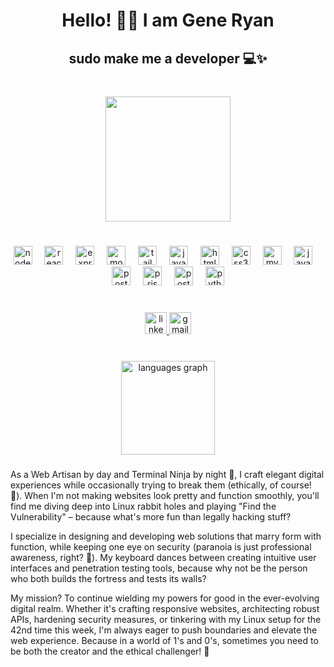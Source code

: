 <h1 align="center">Hello! 🙋‍♂️ I am Gene Ryan</h1>

###

<h2 align="center">sudo make me a developer 💻✨</h2>

###

<br clear="both">

<div align="center">
  <img height="200" src="https://media.giphy.com/media/1d7F9xyq6j7C1ojbC5/giphy.gif"  />
</div>

###

<br clear="both">

<div align="center">
  <img src="https://cdn.simpleicons.org/nodedotjs/339933" height="30" alt="nodejs logo"  />
  <img width="12" />
  <img src="https://cdn.simpleicons.org/react/61DAFB" height="30" alt="react logo"  />
  <img width="12" />
  <img src="https://skillicons.dev/icons?i=express" height="30" alt="express logo"  />
  <img width="12" />
  <img src="https://skillicons.dev/icons?i=mongodb" height="30" alt="mongodb logo"  />
  <img width="12" />
  <img src="https://skillicons.dev/icons?i=tailwind" height="30" alt="tailwindcss logo"  />
  <img width="12" />
  <img src="https://cdn.simpleicons.org/javascript/F7DF1E" height="30" alt="javascript logo"  />
  <img width="12" />
  <img src="https://cdn.jsdelivr.net/gh/devicons/devicon/icons/html5/html5-original.svg" height="30" alt="html5 logo"  />
  <img width="12" />
  <img src="https://cdn.jsdelivr.net/gh/devicons/devicon/icons/css3/css3-original.svg" height="30" alt="css3 logo"  />
  <img width="12" />
  <img src="https://cdn.simpleicons.org/mysql/4479A1" height="30" alt="mysql logo"  />
  <img width="12" />
  <img src="https://cdn.jsdelivr.net/gh/devicons/devicon/icons/java/java-original.svg" height="30" alt="java logo"  />
  <img width="12" />
  <img src="https://skillicons.dev/icons?i=postman" height="30" alt="postman logo"  />
  <img width="12" />
  <img src="https://skillicons.dev/icons?i=prisma" height="30" alt="prisma logo"  />
  <img width="12" />
  <img src="https://skillicons.dev/icons?i=postgresql" height="30" alt="postgresql logo"  />
  <img width="12" />
  <img src="https://skillicons.dev/icons?i=python" height="30" alt="python logo"  />
</div>

###

<br clear="both">

<div align="center">
  <a href="#" target="_blank">
    <img src="https://img.shields.io/static/v1?message=LinkedIn&logo=linkedin&label=&color=0077B5&logoColor=white&labelColor=&style=for-the-badge" height="35" alt="linkedin logo"  />
  </a>
  <a href="#" target="_blank">
    <img src="https://img.shields.io/static/v1?message=Gmail&logo=gmail&label=&color=D14836&logoColor=white&labelColor=&style=for-the-badge" height="35" alt="gmail logo"  />
  </a>
</div>

###

<br clear="both">

<div align="center">
  <img src="https://github-readme-stats.vercel.app/api/top-langs?username=generyand&locale=en&hide_title=false&layout=compact&card_width=320&langs_count=5&theme=dracula&hide_border=false" height="150" alt="languages graph"  />
</div>

###

<p align="left">As a Web Artisan by day and Terminal Ninja by night 🥷, I craft elegant digital experiences while occasionally trying to break them (ethically, of course! 🎩). When I'm not making websites look pretty and function smoothly, you'll find me diving deep into Linux rabbit holes and playing "Find the Vulnerability" – because what's more fun than legally hacking stuff? 

I specialize in designing and developing web solutions that marry form with function, while keeping one eye on security (paranoia is just professional awareness, right? 🔐). My keyboard dances between creating intuitive user interfaces and penetration testing tools, because why not be the person who both builds the fortress and tests its walls?

My mission? To continue wielding my powers for good in the ever-evolving digital realm. Whether it's crafting responsive websites, architecting robust APIs, hardening security measures, or tinkering with my Linux setup for the 42nd time this week, I'm always eager to push boundaries and elevate the web experience. Because in a world of 1's and 0's, sometimes you need to be both the creator and the ethical challenger! 🚀</p>

###
